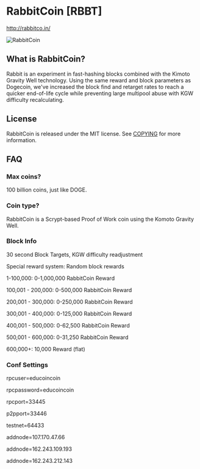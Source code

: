 # RabbitCoin [RBBT]
http://rabbitco.in/

![RabbitCoin](http://i.imgur.com/POAtUZV.png)

## What is RabbitCoin?
Rabbit is an experiment in fast-hashing blocks combined with the Kimoto Gravity Well technology. 
Using the same reward and block parameters as Dogecoin, we've increased the block find and retarget 
rates to reach a quicker end-of-life cycle while preventing large multipool abuse with KGW difficulty recalculating.

## License
RabbitCoin is released under the MIT license. See [COPYING](COPYING)
for more information.

## FAQ

### Max coins?
100 billion coins, just like DOGE.

### Coin type?
RabbitCoin is a Scrypt-based Proof of Work coin using the Komoto Gravity Well.

### Block Info

30 second Block Targets, KGW difficulty readjustment

Special reward system: Random block rewards

1-100,000: 0-1,000,000 RabbitCoin Reward

100,001 - 200,000: 0-500,000 RabbitCoin Reward

200,001 - 300,000: 0-250,000 RabbitCoin Reward

300,001 - 400,000: 0-125,000 RabbitCoin Reward

400,001 - 500,000: 0-62,500 RabbitCoin Reward

500,001 - 600,000: 0-31,250 RabbitCoin Reward

600,000+: 10,000 Reward (flat)

### Conf Settings

rpcuser=educoincoin

rpcpassword=educoincoin

rpcport=33445

p2pport=33446

testnet=64433

addnode=107.170.47.66

addnode=162.243.109.193

addnode=162.243.212.143
